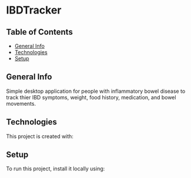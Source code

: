  # IBDTracker



## Table of Contents
* [General Info](#general-info)
* [Technologies](#technologies)
* [Setup](#setup)

## General Info
Simple desktop application for people with inflammatory bowel disease to track thier IBD symptoms, weight, food history, medication, and bowel movements.

## Technologies
This project is created with:

## Setup
To run this project, install it locally using:
